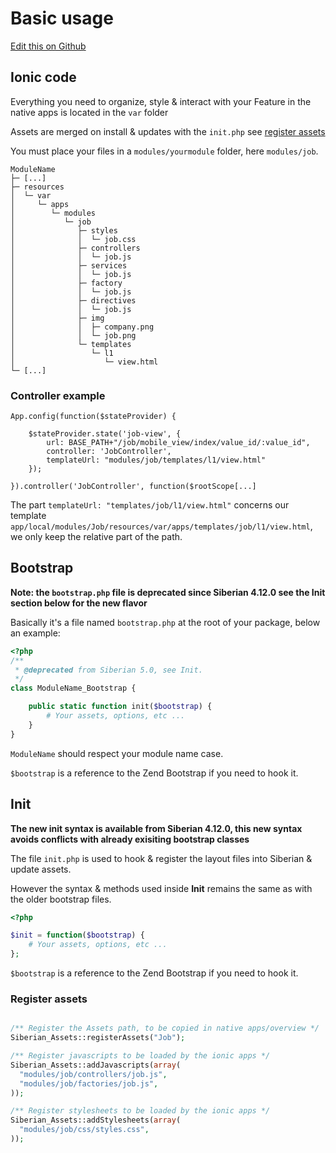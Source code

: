 # Basic usage 

[Edit this on Github](https://github.com/Xtraball/SiberianCMS-Doc/edit/master/docs/module/basic.md)

## Ionic code

Everything you need to organize, style & interact with your Feature in the native apps is located in the `var` folder

Assets are merged on install & updates with the `init.php` see [register assets](#register-assets)

You must place your files in a `modules/yourmodule` folder, here `modules/job`.

```raw
ModuleName
├─ [...]
├─ resources
│  └─ var
│     └─ apps
│        └─ modules
│           └─ job
│              ├─ styles
│              │  └─ job.css
│              ├─ controllers
│              │  └─ job.js
│              ├─ services
│              │  └─ job.js
│              ├─ factory
│              │  └─ job.js
│              ├─ directives
│              │  └─ job.js
│              ├─ img
│              │  ├─ company.png
│              │  └─ job.png
│              └─ templates
│                 └─ l1
│                    └─ view.html
└─ [...]
```

### Controller example

```raw
App.config(function($stateProvider) {

    $stateProvider.state('job-view', {
        url: BASE_PATH+"/job/mobile_view/index/value_id/:value_id",
        controller: 'JobController',
        templateUrl: "modules/job/templates/l1/view.html"
    });
    
}).controller('JobController', function($rootScope[...]
```

The part `templateUrl: "templates/job/l1/view.html"` concerns our template `app/local/modules/Job/resources/var/apps/templates/job/l1/view.html`, we only keep the relative part of the path. 

## Bootstrap

**Note: the `bootstrap.php` file is deprecated since Siberian 4.12.0 see the Init section below for the new flavor**

Basically it's a file named `bootstrap.php` at the root of your package, below an example:

```php
<?php
/**
 * @deprecated from Siberian 5.0, see Init.
 */
class ModuleName_Bootstrap {

    public static function init($bootstrap) {
        # Your assets, options, etc ...
    }
}
```

`ModuleName` should respect your module name case.

`$bootstrap` is a reference to the Zend Bootstrap if you need to hook it.

## Init

**The new init syntax is available from Siberian 4.12.0, this new syntax avoids conflicts with already exisiting bootstrap classes**

The file `init.php` is used to hook & register the layout files into Siberian & update assets.

However the syntax & methods used inside **Init** remains the same as with the older bootstrap files.

```php
<?php

$init = function($bootstrap) {
    # Your assets, options, etc ...
};
```

`$bootstrap` is a reference to the Zend Bootstrap if you need to hook it.

### Register assets

```php

/** Register the Assets path, to be copied in native apps/overview */
Siberian_Assets::registerAssets("Job");

/** Register javascripts to be loaded by the ionic apps */
Siberian_Assets::addJavascripts(array(
  "modules/job/controllers/job.js",
  "modules/job/factories/job.js",
));

/** Register stylesheets to be loaded by the ionic apps */
Siberian_Assets::addStylesheets(array(
  "modules/job/css/styles.css",
));
```
